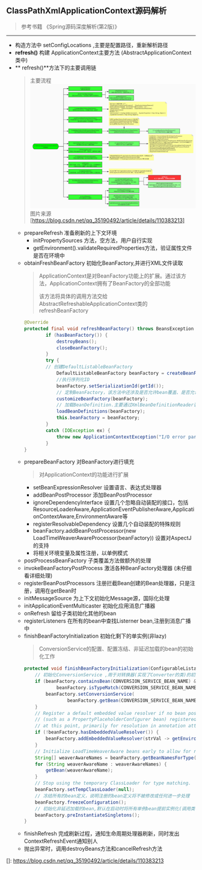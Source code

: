 ## ClassPathXmlApplicationContext源码解析
> 参考书籍 《Spring源码深度解析(第2版)》
---
- 构造方法中 setConfigLocations ,主要是配置路径，重新解析路径
- **refresh()** 构建 ApplicationContext主要方法 (AbstractApplicationContext类中)
- ** refresh()**方法下的主要调用链
  > 主要流程 ![Image text](../../imgs/refresh方法流程.jpg)
  > 图片来源 [https://blog.csdn.net/qq_35190492/article/details/110383213]
  - prepareRefresh 准备刷新的上下文环境
    - initPropertySources 方法，空方法，用户自行实现
    - getEnvironment().validateRequiredProperties方法，验证属性文件是否在环境中
  - obtainFreshBeanFactory 初始化BeanFactory,并进行XML文件读取
    > ApplicationContext是对BeanFactory功能上的扩展。通过该方法，ApplicationContext拥有了BeanFactory的全部功能
    > 
    > 该方法将具体的调用方法交给AbstractRefreshableApplicationContext类的refreshBeanFactory
    ``` java
    @Override
	protected final void refreshBeanFactory() throws BeansException {
            if (hasBeanFactory()) {
                destroyBeans();
                closeBeanFactory();
            }
            try {
            // 创建DefaultListableBeanFactory
                DefaultListableBeanFactory beanFactory = createBeanFactory();
                //执行序列化ID
                beanFactory.setSerializationId(getId());
                // 定制BeanFactory，该方法中还涉及是否允许bean覆盖、是否允许循环依赖，还设置了QualifierAnnotationAutowireCandidateResolver,用于@Qualifier和@Autowired
                customizeBeanFactory(beanFactory);
                // 加载BeanDefinition.主要通过XmlBeanDefinitionReader读取xml，进行BeanDefinition的加载
                loadBeanDefinitions(beanFactory);
                this.beanFactory = beanFactory;
            }
            catch (IOException ex) {
                throw new ApplicationContextException("I/O error parsing bean definition source for " + getDisplayName(), ex);
            }
	}
    ```
  - prepareBeanFactory 对BeanFactory进行填充
    > 对ApplicationContext的功能进行扩展
    - setBeanExpressionResolver 设置语言、表达式处理器
    - addBeanPostProcessor 添加BeanPostProcessor
    - ignoreDependencyInterface 设置几个忽略自动装配的接口，包括 ResourceLoaderAware,ApplicationEventPublisherAware,ApplicationContextAware,EnvironmentAware等
    - registerResolvableDependency 设置几个自动装配的特殊规则
    - beanFactory.addBeanPostProcessor(new LoadTimeWeaverAwareProcessor(beanFactory)) 设置对AspectJ的支持
    - 将相关环境变量及属性注册，以单例模式
  - postProcessBeanFactory 子类覆盖方法做额外的处理
  - invokeBeanFactoryPostProcess 激活各种BeanFactory处理器 (未仔细看详细处理)
  - registerBeanPostProcessors 注册拦截Bean创建的Bean处理器，只是注册，调用在getBean时
  - initMessageSource 为上下文初始化Message源，国际化处理
  - initApplicationEventMulticaster 初始化应用消息广播器
  - onRefresh 留给子类初始化其他的bean
  - registerListeners 在所有的bean中查找Listerner bean,注册到消息广播中
  - finishBeanFactoryInitialization 初始化剩下的单实例(非lazy)
    > ConversionService的配置、配置冻结、非延迟加载的bean的初始化工作
    ``` java
    protected void finishBeanFactoryInitialization(ConfigurableListableBeanFactory beanFactory) {
		// 初始化ConversionService ,用于对转换器(实现了Converter的类)的初始化
		if (beanFactory.containsBean(CONVERSION_SERVICE_BEAN_NAME) &&
				beanFactory.isTypeMatch(CONVERSION_SERVICE_BEAN_NAME, ConversionService.class)) {
			beanFactory.setConversionService(
					beanFactory.getBean(CONVERSION_SERVICE_BEAN_NAME, ConversionService.class));
		}
		// Register a default embedded value resolver if no bean post-processor
		// (such as a PropertyPlaceholderConfigurer bean) registered any before:
		// at this point, primarily for resolution in annotation attribute values.
		if (!beanFactory.hasEmbeddedValueResolver()) {
			beanFactory.addEmbeddedValueResolver(strVal -> getEnvironment().resolvePlaceholders(strVal));
		}
		// Initialize LoadTimeWeaverAware beans early to allow for registering their transformers early.
		String[] weaverAwareNames = beanFactory.getBeanNamesForType(LoadTimeWeaverAware.class, false, false);
		for (String weaverAwareName : weaverAwareNames) {
			getBean(weaverAwareName);
		}
		// Stop using the temporary ClassLoader for type matching.
		beanFactory.setTempClassLoader(null);
		// 冻结所有的bean定义，说明注册的bean定义将不被修改或任何进一步处理
		beanFactory.freezeConfiguration();
		// 初始化非延迟加载的bean,默认在启动时将所有单例bean提前实例化(调用类 DefaultListableBeanFactory,最终还是调用getBean->doGetBean->getSingleton->createBean->doCreateBean->populateBean->initialiBean等一套流程).
		beanFactory.preInstantiateSingletons();
	}
    ```
  - finishRefresh 完成刷新过程，通知生命周期处理器刷新，同时发出ContextRefreshEvent通知别人
  - 抛出异常时，调用destroyBeans方法和cancelRefresh方法

[]: https://blog.csdn.net/qq_35190492/article/details/110383213